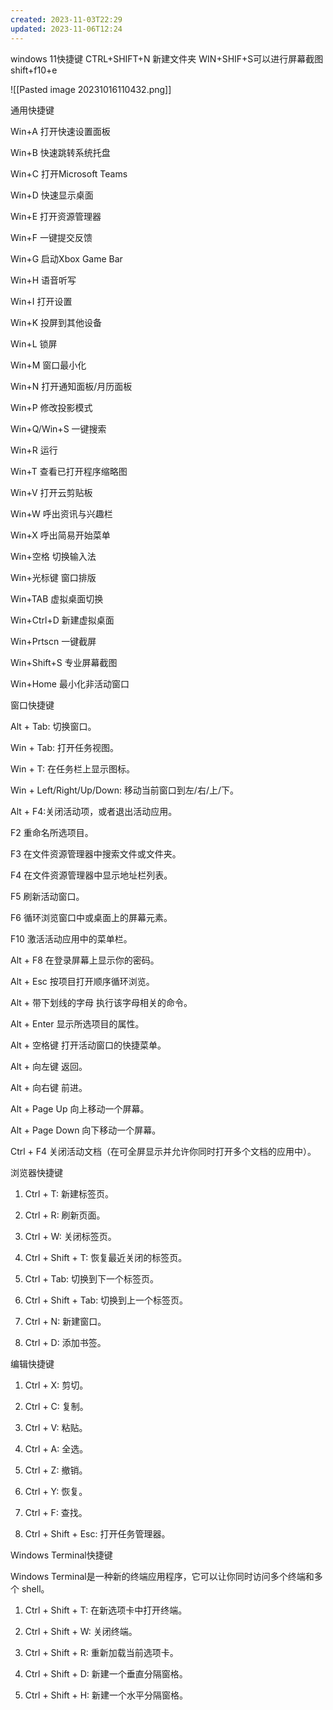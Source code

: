 ```yaml
---
created: 2023-11-03T22:29
updated: 2023-11-06T12:24
---
```

windows 11快捷键
CTRL+SHIFT+N 新建文件夹
WIN+SHIF+S可以进行屏幕截图
shift+f10+e

![[Pasted image 20231016110432.png]]


通用快捷键

Win+A 打开快速设置面板

Win+B 快速跳转系统托盘

Win+C 打开Microsoft Teams

Win+D 快速显示桌面

Win+E 打开资源管理器

Win+F 一键提交反馈

Win+G 启动Xbox Game Bar

Win+H 语音听写

Win+I 打开设置

Win+K 投屏到其他设备

Win+L 锁屏

Win+M 窗口最小化

Win+N 打开通知面板/月历面板

Win+P 修改投影模式

Win+Q/Win+S 一键搜索

Win+R 运行

Win+T 查看已打开程序缩略图

Win+V 打开云剪贴板

Win+W 呼出资讯与兴趣栏

Win+X 呼出简易开始菜单

Win+空格 切换输入法

Win+光标键 窗口排版

Win+TAB 虚拟桌面切换

Win+Ctrl+D 新建虚拟桌面

Win+Prtscn 一键截屏

Win+Shift+S 专业屏幕截图

Win+Home 最小化非活动窗口

窗口快捷键

Alt + Tab: 切换窗口。

Win + Tab: 打开任务视图。

Win + T: 在任务栏上显示图标。

Win + Left/Right/Up/Down: 移动当前窗口到左/右/上/下。

Alt + F4:关闭活动项，或者退出活动应用。

F2 重命名所选项目。

F3 在文件资源管理器中搜索文件或文件夹。

F4 在文件资源管理器中显示地址栏列表。

F5 刷新活动窗口。

F6 循环浏览窗口中或桌面上的屏幕元素。

F10 激活活动应用中的菜单栏。

Alt + F8 在登录屏幕上显示你的密码。

Alt + Esc 按项目打开顺序循环浏览。

Alt + 带下划线的字母 执行该字母相关的命令。

Alt + Enter 显示所选项目的属性。

Alt + 空格键 打开活动窗口的快捷菜单。

Alt + 向左键 返回。

Alt + 向右键 前进。

Alt + Page Up 向上移动一个屏幕。

Alt + Page Down 向下移动一个屏幕。

Ctrl + F4 关闭活动文档（在可全屏显示并允许你同时打开多个文档的应用中）。

浏览器快捷键

1. Ctrl + T: 新建标签页。

2. Ctrl + R: 刷新页面。

3. Ctrl + W: 关闭标签页。

4. Ctrl + Shift + T: 恢复最近关闭的标签页。

5. Ctrl + Tab: 切换到下一个标签页。

6. Ctrl + Shift + Tab: 切换到上一个标签页。

7. Ctrl + N: 新建窗口。

8. Ctrl + D: 添加书签。

编辑快捷键

1. Ctrl + X: 剪切。

2. Ctrl + C: 复制。

3. Ctrl + V: 粘贴。

4. Ctrl + A: 全选。

5. Ctrl + Z: 撤销。

6. Ctrl + Y: 恢复。

7. Ctrl + F: 查找。

8. Ctrl + Shift + Esc: 打开任务管理器。

Windows Terminal快捷键

Windows Terminal是一种新的终端应用程序，它可以让你同时访问多个终端和多个 shell。

1. Ctrl + Shift + T: 在新选项卡中打开终端。

2. Ctrl + Shift + W: 关闭终端。

3. Ctrl + Shift + R: 重新加载当前选项卡。

4. Ctrl + Shift + D: 新建一个垂直分隔窗格。

5. Ctrl + Shift + H: 新建一个水平分隔窗格。